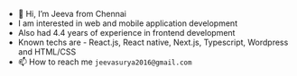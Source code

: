 - 👋 Hi, I’m Jeeva from Chennai
- I am interested in web and mobile application development
- Also had 4.4 years of experience in frontend development
- Known techs are - React.js, React native, Next.js, Typescript, Wordpress and HTML/CSS
- 📫 How to reach me `jeevasurya2016@gmail.com`

<!---
Gva-git/Gva-git is a ✨ special ✨ repository because its `README.md` (this file) appears on your GitHub profile.
You can click the Preview link to take a look at your changes.
--->
